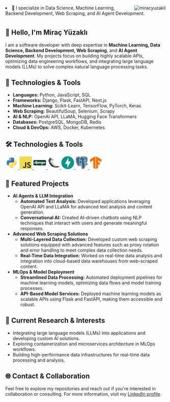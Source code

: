 <img align="right"
     src="https://github-readme-stats.vercel.app/api/top-langs/?username=miracyuzakli&theme=tokyonight"
     alt="miracyuzakli" />

<li>🔭 I specialize in Data Science, Machine Learning, Backend Development, Web Scraping, and AI Agent Development.</li>

<p></p>

<h1></h1>

## 👋 Hello, I'm Miraç Yüzaklı
I am a software developer with deep expertise in **Machine Learning, Data Science, Backend Development, Web Scraping**, and **AI Agent Development**. My projects focus on building highly scalable APIs, optimizing data engineering workflows, and integrating large language models (LLMs) to solve complex natural language processing tasks.

## 🔧 Technologies & Tools
- **Languages:** Python, JavaScript, SQL
- **Frameworks:** Django, Flask, FastAPI, Next.js
- **Machine Learning:** Scikit-Learn, TensorFlow, PyTorch, Keras
- **Web Scraping:** BeautifulSoup, Selenium, Scrapy
- **AI & NLP:** OpenAI API, LLaMA, Hugging Face Transformers
- **Databases:** PostgreSQL, MongoDB, Redis
- **Cloud & DevOps:** AWS, Docker, Kubernetes

## 🛠️ Technologies & Tools
<p align="left">
    <a href="#" target="_blank" rel="noreferrer">
        <img src="https://raw.githubusercontent.com/devicons/devicon/master/icons/python/python-original.svg"
             alt="python" width="40" height="40" />
    </a>
    <a href="#" target="_blank" rel="noreferrer">
        <img src="https://raw.githubusercontent.com/devicons/devicon/master/icons/javascript/javascript-original.svg"
             alt="javascript" width="40" height="40" />
    </a>
    <a href="#" target="_blank" rel="noreferrer">
        <img src="https://raw.githubusercontent.com/devicons/devicon/master/icons/django/django-original.svg"
             alt="django" width="40" height="40" />
    </a>
    <a href="#" target="_blank" rel="noreferrer">
        <img src="https://raw.githubusercontent.com/devicons/devicon/master/icons/flask/flask-original.svg"
             alt="flask" width="40" height="40" />
    </a>
    <a href="#" target="_blank" rel="noreferrer">
        <img src="https://raw.githubusercontent.com/devicons/devicon/master/icons/fastapi/fastapi-original.svg"
             alt="fastapi" width="40" height="40" />
    </a>
    <a href="#" target="_blank" rel="noreferrer">
        <img src="https://raw.githubusercontent.com/devicons/devicon/master/icons/postgresql/postgresql-original.svg"
             alt="postgresql" width="40" height="40" />
    </a>
    <a href="#" target="_blank" rel="noreferrer">
        <img src="https://raw.githubusercontent.com/devicons/devicon/master/icons/tensorflow/tensorflow-original.svg"
             alt="tensorflow" width="40" height="40" />
    </a>
</p>

## 📂 Featured Projects
- **AI Agents & LLM Integration**
    - **Automated Text Analysis:** Developed applications leveraging OpenAI API and LLaMA for advanced text analysis and content generation.
    - **Conversational AI:** Created AI-driven chatbots using NLP techniques that interact with users and generate meaningful responses.
- **Advanced Web Scraping Solutions**
    - **Multi-Layered Data Collection:** Developed custom web scraping solutions equipped with advanced features such as proxy rotation and error handling to meet complex data collection needs.
    - **Real-Time Data Integration:** Worked on real-time data analysis and integration into cloud-based data warehouses from web-scraped content.
- **MLOps & Model Deployment**
    - **Streamlined Data Processing:** Automated deployment pipelines for machine learning models, optimizing data flows and model training processes.
    - **API-Based Model Services:** Deployed machine learning models as scalable APIs using Flask and FastAPI, making them accessible and robust.

## 🌱 Current Research & Interests
- Integrating large language models (LLMs) into applications and developing custom AI solutions.
- Exploring containerization and microservices architecture in MLOps workflows.
- Building high-performance data infrastructures for real-time data processing and analysis.

## 🌐 Contact & Collaboration
Feel free to explore my repositories and reach out if you're interested in collaboration or consulting. For more information, visit my [LinkedIn profile](https://www.linkedin.com/in/muhammet-mira%C3%A7-0564631a0/).
